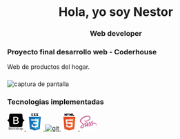 <h1 align="center">Hola, yo soy Nestor</h1>
<h3 align="center">Web developer</h3>

<h3 align="left">Proyecto final desarrollo web - Coderhouse</h3>
<p align="left">Web de productos del hogar.
</p>
<h3 align="left"Captura de la pagina></h3>
 <img src="https://github.com/ngramos/Yourhome-46945/assets/146673945/18dc6156-a89b-49a4-98a2-48a01eafe2b1"
          alt="captura de pantalla" />



<h3 align="left">Tecnologias implementadas</h3>
<p align="left"> <a href="https://getbootstrap.com" target="_blank" rel="noreferrer"> <img src="https://raw.githubusercontent.com/devicons/devicon/master/icons/bootstrap/bootstrap-plain-wordmark.svg" alt="bootstrap" width="40" height="40"/> </a> <a href="https://www.w3schools.com/css/" target="_blank" rel="noreferrer"> <img src="https://raw.githubusercontent.com/devicons/devicon/master/icons/css3/css3-original-wordmark.svg" alt="css3" width="40" height="40"/> </a> <a href="https://git-scm.com/" target="_blank" rel="noreferrer"> <img src="https://www.vectorlogo.zone/logos/git-scm/git-scm-icon.svg" alt="git" width="40" height="40"/> </a> <a href="https://www.w3.org/html/" target="_blank" rel="noreferrer"> <img src="https://raw.githubusercontent.com/devicons/devicon/master/icons/html5/html5-original-wordmark.svg" alt="html5" width="40" height="40"/> </a> <a href="https://sass-lang.com" target="_blank" rel="noreferrer"> <img src="https://raw.githubusercontent.com/devicons/devicon/master/icons/sass/sass-original.svg" alt="sass" width="40" height="40"/> </a> </p>
